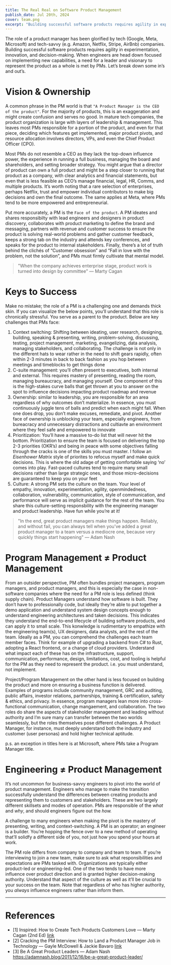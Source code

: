 ```yaml
---
title: The Real Real on Software Product Management
publish_date: Jul 20th, 2024
cover: team.png
excerpt: "Building successful software products requires agility in experimentation, innovation, and decision-making. When engineers are head down focused on implementing new capabilities, a need for a leader and visionary to represent the product as a whole is met by PMs."
---
```

The role of a product manager has been glorified by tech (Google, Meta, Microsoft) and tech-savvy (e.g. Amazon, Netflix, Stripe, AirBnb) companies. Building successful software products requires agility in experimentation, innovation, and decision-making. When engineers are head down focused on implementing new capabilities, a need for a leader and visionary to represent the product as a whole is met by PMs. Let’s break down some in’s and out’s. 

# Vision & Ownership

A common phrase in the PM world is that `"A Product Manager is the CEO of the product"`. For the majority of products, this is an exaggeration and might create confusion and serves no good. In mature tech companies, the product organization is large with layers of leadership & management. This leaves most PMs responsible for a portion of the product, and even for that piece, deciding which features get implemented, major product pivots, and resource allocation involves directors, VPs, and even the Chief Product Officer (CPO). 

Most PMs do not resemble a CEO as they lack the top-down influence power, the experience in running a full business, managing the board and shareholders, and setting broader strategy. You might argue that a director of product can own a full product and might be a step closer to running that product as a company, with clear analytics and financial statements, but even that is less feasible as CEO’s manage financial, legal, HR, Comms, and multiple products. It’s worth noting that a rare selection of enterprises, perhaps Netflix, trust and empower individual contributors to make big decisions and own the final outcome. The same applies at Meta, where PMs tend to be more empowered and entrepreneurial. 

Put more accurately, a PM is the `Face of the product`. A PM ideates and shares responsibilty with lead engineers and designers in product discovery, collaborates with product marketing to define the brand and messaging, partners with revenue and customer success to ensure the product is solving real-world problems and gather customer feedback, keeps a strong tab on the industry and attends key conferences, and speaks for the product to internal stakeholders. Finally, there’s a lot of truth behind the clichés of “Customer obsession” and “Fall in love with the problem, not the solution”, and PMs must firmly cultivate that mental model. 

> "When the company achieves enterprise stage, product work is turned into design by committee" — Marty Cagan

# Keys to Success

Make no mistake; the role of a PM is a challenging one and demands thick skin. If you can visualize the below points, you’ll understand that this role is chronically stressful. You serve as a parent to the product. Below are key challenges that PMs face: 

1. Context switching: Shifting between ideating, user research, designing, building, speaking & presenting, writing, problem-solving, discussing, testing, project management, marketing, evangelizing, data analysis, managing stakeholders, and collaborating. The challenge is not only in the different hats to wear rather in the need to shift gears rapidly, often within 2-3 minutes in back to back fashion as you hop between meetings and timeblocks to get things done
2. C-suite management: you’ll often present to executives, both internal and external. This requires mastery of presenting, reading the room, managing bureaucracy, and managing yourself. One component of this is the high-stakes curve balls that get thrown at you to answer on the spot to influence decisions impacting product roadmap and revenue
3. Ownership: similar to leadership, you are responsible for an area regardless of why outcomes don’t materialize. In essence, you must continuously juggle tens of balls and predict when each might fall. When one does drop, you don’t make excuses, remediate, and pivot. Another face of ownership is unblocking your team, especially engineers, from bureacracy and unnecessary distractions and cultiavte an environment where they feel safe and empowered to innovate
4. Prioritization: You’ll have a massive to-do list that will never hit the bottom. Prioritization to ensure the team is focused on delivering the top 2-3 priorities (OKR’s) and being in peace with some objectives falling through the cracks is one of the skills you must master. I follow an *Eisenhower Matrix* style of priorites to refocus myself and make quick decisions. This is where the old adage of getting comfortable saying ‘no’ comes into play. Fast-paced cultures tend to require many small decisions rather than large strategic ones, and those micro-decisions are guaranteed to keep you on your feet
5. Culture: A strong PM sets the culture on the team. Your level of empathy, innovation, experimentation, agility, openmindedness, collaboration, vulnerability, communication, style of communication, and performance will serve as implicit guidance for the rest of the team. You share this culture-setting responsbility with the engineering manager and product leadership. Have fun while you’re at it! 

> "In the end, great product managers make things happen.  Reliably, and without fail, you can always tell when you’ve added a great product manager to a team versus a mediocre one, because very quickly things start happening" — Adam Nash

# Program Management ≠ Product Management

From an outsider perspective, PM often bundles project managers, program managers, and product managers, and this is especially the case in non-software companies where the need for a PM role is less defined (think supply chain). Product Managers understand how software is built. They don’t have to professionally code, but ideally they’re able to put together a demo application and understand system design concepts enough to understand engineering architectures and taken decisions. This indicates they understand the end-to-end lifecycle of building software products, and can apply it to small scale. This konwledge is rudimentary to empathize with the engineering team(s), UX designers, data analysts, and the rest of the team. Ideally as a PM, you can comprehend the challenges each team member faces. Think for example of upgrading a backend from C# to Rust, adopting a React frontend, or a change of cloud providers. Understand what impact each of these has on the infrastructure, support, communication, performance, design, limitations, cost, and tooling is helpful for the PM as they need to represent the product. i.e. you must understand, not implement. 

Project/Program Management on the other hand is less focused on building the product and more on ensuring a business function is delivered. Examples of programs include community management, GRC and auditing, public affairs, investor relations, partnerships, training & certification, safety & ethics, and privacy. In essence, program managers lean more into cross-functional communication, change mangaement, and collaboration. The two roles do share the aspects of stakeholder management and leading without authority and I’m sure many can transfer between the two worlds seamlessly, but the roles themselves pose different challenges. A Product Manager, for instance, must deeply understand both the industry and customer (user personas) and hold higher technical aptitude. 

p.s. an exception in titles here is at Microsoft, where PMs take a Program Manager title. 

# Engineering ≠ Product Management

It’s not uncommon for business-savvy engineers to pivot into the world of product management. Engineers who manage to make the transition successfully understand the differences between creating products and representing them to customers and stakeholders. These are two largely different skillsets and modes of operation. PMs are responsible of the *what* and *why*, and should engineers figure out the *how.* 

A challenge to many engineers when making the pivot is the mastery of presenting, writing, and context-switching. A PM is an operator; an engineer is a builder. You’re hopping the fence over to a new method of operating that’ll solidfy a different side of you, not just how you spend your hours at work.  

The PM role differs from company to company and team to team. If you’re interviewing to join a new team, make sure to ask what responsibilities and expectations are PMs tasked with. Organizations are typically either product-led or engineering-led. One of the two tends to have more influence over product direction and is granted higher decision-making authority. Understand that aspect of the culture as well as it’ll be crucial to your success on the team. Note that regardless of who has higher authority, you *always* influence engineers rather than inform them.

---

# References

- [1] Inspired: How to Create Tech Products Customers Love — Marty Cagan (2nd Ed) [link](https://amzn.to/3WxOfDt)
- [2] Cracking the PM Interview: How to Land a Product Manager Job in Technology — Gayle McDowell & Jackie Bavaro [link](https://amzn.to/3LCgICE)
- [3] Be A Great Product Leaders — Adam Nash https://adamnash.blog/2011/12/16/be-a-great-product-leader/